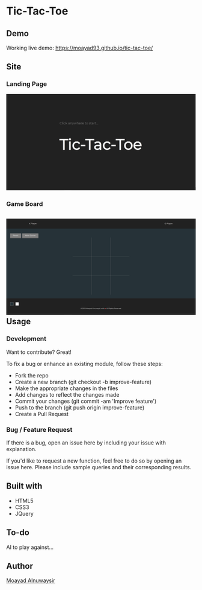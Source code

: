 <!-- List technologies used
Link to wireframes and user stories.
Document your planning and tell a story about your development process and problem-solving strategy.
List unsolved problems which would be fixed in future iterations.
Describe how you solved for the winner
Describe how some of your favorite functions work -->

Tic-Tac-Toe
======

Demo
------
Working live demo: https://moayad93.github.io/tic-tac-toe/

Site
------

### Landing Page
![Landing Page](landing-page.png)
### Game Board
![Game Board](game-board.png)
Usage
------

### Development
Want to contribute? Great!

To fix a bug or enhance an existing module, follow these steps:

* Fork the repo
* Create a new branch (git checkout -b improve-feature)
* Make the appropriate changes in the files
* Add changes to reflect the changes made
* Commit your changes (git commit -am 'Improve feature')
* Push to the branch (git push origin improve-feature)
* Create a Pull Request

### Bug / Feature Request
If there is a bug, open an issue here by including your issue with explanation.

If you'd like to request a new function, feel free to do so by opening an issue here. Please include sample queries and their corresponding results.

Built with
------
* HTML5
* CSS3
* JQuery

To-do
------
AI to play against...

Author
------
<a href="https://github.com/Moayad93/">Moayad Alnuwaysir</a>
